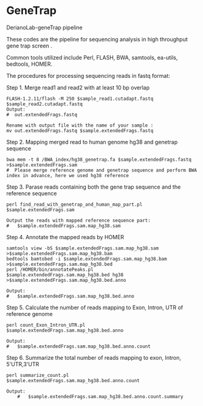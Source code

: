 # GeneTrap
DerianoLab-geneTrap pipeline

These codes are the pipeline for sequencing analysis in high throughput gene trap  screen .

Common tools utilized include Perl, FLASH, BWA, samtools, ea-utils, bedtools, HOMER. 

The procedures for processing sequencing reads in fastq format:


Step 1. Merge read1 and read2 with at least 10 bp  overlap

	FLASH-1.2.11/flash -M 250 $sample_read1.cutadapt.fastq $sample_read2.cutadapt.fastq
	Output:
	#  out.extendedFrags.fastq
	
	Rename with output file with the name of your sample :
	mv out.extendedFrags.fastq $sample.extendedFrags.fastq
	
Step 2. Mapping merged read to human genome hg38 and genetrap sequence

	bwa mem -t 8 /BWA_index/hg38_genetrap.fa $sample.extendedFrags.fastq >$sample.extendedFrags.sam
	#  Please merge reference genome and genetrap sequence and perform BWA index in advance, here we used hg38 reference

Step 3.	Parase reads containing both the gene trap sequence and the reference sequence
	
	perl find_read_with_genetrap_and_human_map_part.pl $sample.extendedFrags.sam
	
	Output the reads with mapped reference sequence part:
	#	$sample.extendedFrags.sam.map_hg38.sam
					
Step 4. Annotate the mapped reads by HOMER

	samtools view -bS $sample.extendedFrags.sam.map_hg38.sam >$sample.extendedFrags.sam.map_hg38.bam
	bedtools bamtobed -i $sample.extendedFrags.sam.map_hg38.bam >$sample.extendedFrags.sam.map_hg38.bed
	perl /HOMER/bin/annotatePeaks.pl $sample.extendedFrags.sam.map_hg38.bed hg38 >$sample.extendedFrags.sam.map_hg38.bed.anno
	
	Output:
  	#	$sample.extendedFrags.sam.map_hg38.bed.anno
   			
Step 5. Calculate the number of reads mapping to Exon, Intron, UTR of reference genome

	perl count_Exon_Intron_UTR.pl $sample.extendedFrags.sam.map_hg38.bed.anno

	Output:
	#	$sample.extendedFrags.sam.map_hg38.bed.anno.count

 Step 6. Summarize the total number of reads mapping to exon, Intron, 5'UTR,3'UTR

  	perl summarize_count.pl $sample.extendedFrags.sam.map_hg38.bed.anno.count 

   	Output:
    	#	$sample.extendedFrags.sam.map_hg38.bed.anno.count.summary
